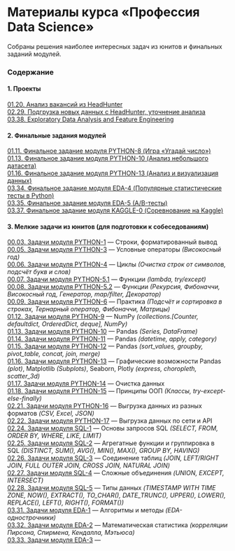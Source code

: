 # Материалы курса &laquo;Профессия Data Science&raquo; #

Собраны решения наиболее интересных задач из юнитов и финальных заданий модулей.

### Содержание ###

#### 1. Проекты ####

[01.20. Анализ вакансий из HeadHunter](01-20-PROJECT-1)    
[02.29. Подгрузка новых данных с HeadHunter, уточнение анализа](02-29-PROJECT-2)    
[03.38. Exploratory Data Analysis and Feature Engineering](03-38-PROJECT-3)    

#### 2. Финальные задания модулей ####

[01.11. Финальное задание модуля PYTHON-8 (Игра &laquo;Угадай число&raquo;)](01-11-PYTHON-8/P8_Task)    
[01.13. Финальное задание модуля PYTHON-10 (Анализ небольшого датасета)](01-13-PYTHON-10/P10_Task/P10_Task.ipynb)    
[01.16. Финальное задание модуля PYTHON-13 (Анализ и визуализация данных)](01-16-PYTHON-13/P13_Task)    
[03.34. Финальное задание модуля EDA-4 (Популярные статистические тесты в Python)](03-34-EDA-4/stat-tests-work.ipynb)    
[03.35. Финальное задание модуля EDA-5 (A/B-тесты)](03-35-EDA-5/E5_Task)    
[03.37. Финальное задание модуля KAGGLE-0 (Соревнование на Kaggle)](03-37-KAGGLE-0)    

#### 3. Мелкие задачи из юнитов (для подготовки к собеседованиям) ####

[00.03. Задачи модуля PYTHON-1](00-03-PYTHON-1)&nbsp;&mdash; Строки,
форматированный вывод    
[00.05. Задачи модуля PYTHON-3](00-05-PYTHON-3)&nbsp;&mdash; Условные операторы
*(Високосный год)*    
[00.06. Задачи модуля PYTHON-4](00-06-PYTHON-4)&nbsp;&mdash; Циклы *(Очистка
строк от символов, подсчёт букв и слов)*    
[00.07. Задачи модуля PYTHON-5.1](00-07-PYTHON-5.1)&nbsp;&mdash; Функции
*(lambda, try/except)*    
[00.08. Задачи модуля PYTHON-5.2](00-08-PYTHON-5.2)&nbsp;&mdash; Функции
*(Рекурсия, Фибоначчи, Високосный год, Генератор, map/filter, Декоратор)*    
[00.09. Задачи модуля PYTHON-6](00-09-PYTHON-6)&nbsp;&mdash; Практика
*(Подсчёт и сортировка в строках, Тернарный оператор, Фибоначчи, Матрицы)*    
[01.12. Задачи модуля PYTHON-9](01-12-PYTHON-9)&nbsp;&mdash; NumPy
*(collections.[Counter, defaultdict, OrderedDict, deque], NumPy)*    
[01.13. Задачи модуля PYTHON-10](01-13-PYTHON-10)&nbsp;&mdash; Pandas *(Series,
DataFrame)*    
[01.14. Задачи модуля PYTHON-11](01-14-PYTHON-11)&nbsp;&mdash; Pandas *(datetime,
apply, category)*    
[01.15. Задачи модуля PYTHON-12](01-15-PYTHON-12)&nbsp;&mdash; Pandas
*(sort_values, groupby, pivot_table, concat, join, merge)*    
[01.16. Задачи модуля PYTHON-13](01-16-PYTHON-13)&nbsp;&mdash; Графические
возможности Pandas *(plot)*, Matplotlib *(Subplots)*, Seaborn, Plotly *(express,
choropleth, scatter_3d)*    
[01.17. Задачи модуля PYTHON-14](01-17-PYTHON-14)&nbsp;&mdash; Очистка данных    
[01.18. Задачи модуля PYTHON-15](01-18-PYTHON-15)&nbsp;&mdash; Принципы ООП
*(Классы, try-except-else-finally)*    
[02.21. Задачи модуля PYTHON-16](02-21-PYTHON-16)&nbsp;&mdash; Выгрузка данных из
разных форматов *(CSV, Excel, JSON)*    
[02.22. Задачи модуля PYTHON-17](02-22-PYTHON-17)&nbsp;&mdash; Выгрузка данных по
сети и API    
[02.24. Задачи модуля SQL-1](02-24-SQL-1)&nbsp;&mdash; Основы запросов SQL
*(SELECT, FROM, ORDER BY, WHERE, LIKE, LIMIT)*    
[02.25. Задачи модуля SQL-2](02-25-SQL-2)&nbsp;&mdash; Агрегатные функции и
группировка в SQL *(DISTINCT, SUM(), AVG(), MIN(), MAX(), GROUP BY, HAVING)*    
[02.26. Задачи модуля SQL-3](02-26-SQL-3)&nbsp;&mdash; Соединение таблиц
*(JOIN, LEFT/RIGHT JOIN, FULL OUTER JOIN, CROSS JOIN, NATURAL JOIN)*    
[02.27. Задачи модуля SQL-4](02-27-SQL-4)&nbsp;&mdash; Сложные объединения
*(UNION, EXCEPT, INTERSECT)*    
[02.28. Задачи модуля SQL-5](02-28-SQL-5)&nbsp;&mdash; Типы данных
*(TIMESTAMP WITH TIME ZONE, NOW(), EXTRACT(), TO_CHAR(), DATE_TRUNC(), UPPER(),
LOWER(), REPLACE(), LEFT(), RIGHT(), FORMAT())*    
[03.31. Задачи модуля EDA-1](03-31-EDA-1)&nbsp;&mdash; Алгоритмы и методы
*(EDA-однострочники)*    
[03.32. Задачи модуля EDA-2](03-32-EDA-2)&nbsp;&mdash; Математическая статистика
*(корреляции Пирсона, Спирмена, Кендалла, Мэтьюса)*    
[03.33. Задачи модуля EDA-3](03-33-EDA-3)&nbsp;&mdash;
